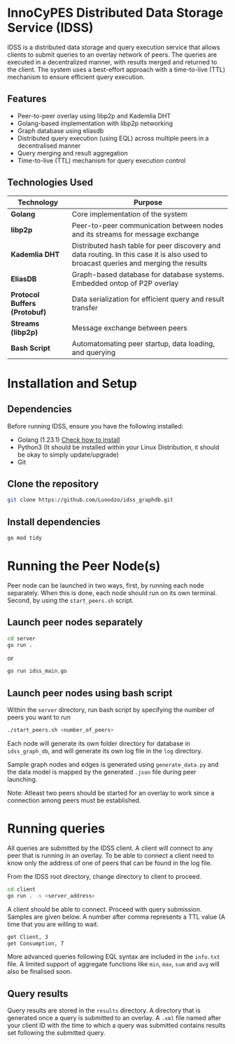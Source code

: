 # InnoCyPES Distributed Data Storage Service (IDSS)

IDSS is a distributed data storage and query execution service that allows clients 
to submit queries to an overlay network of peers. The queries are executed in a 
decentralized manner, with results merged and returned to the client. The system uses 
a best-effort approach with a time-to-live (TTL) mechanism to ensure efficient query 
execution.

## Features
- Peer-to-peer overlay using libp2p and Kademlia DHT
- Golang-based implementation with libp2p networking
- Graph database using eliasdb
- Distributed query execution (using EQL) across multiple peers in a decentralised manner
- Query merging and result aggregation
- Time-to-live (TTL) mechanism for query execution control

## Technologies Used
| Technology | Purpose |
|------------|---------|
| **Golang** | Core implementation of the system |
| **libp2p** | Peer-to-peer communication between nodes and its streams for message exchange |
| **Kademlia DHT** | Distributed hash table for peer discovery and data routing. In this case it is also used to broacast queries and merging the results |
| **EliasDB** | Graph-based database for database systems. Embedded ontop of P2P overlay |
| **Protocol Buffers (Protobuf)** | Data serialization for efficient query and result transfer |
| **Streams (libp2p)** | Message exchange between peers |
| **Bash Script** | Automatomating peer startup, data loading, and querying |

# Installation and Setup
## Dependencies
Before running IDSS, ensure you have the following installed:
- Golang (1.23.1) [Check how to install](https://go.dev/doc/install)
- Python3 (It should be installed within your Linux Distribution, it should be okay to simply update/upgrade)
- Git
## Clone the repository 
```sh
git clone https://github.com/Lunodzo/idss_graphdb.git
```
## Install dependencies
```sh
go mod tidy
```
# Running the Peer Node(s)
Peer node can be launched in two ways, first, by running each node separately. When this is done, each node should run on its own terminal. Second, by using the `start_peers.sh` script.

## Launch peer nodes separately
```sh
cd server
go run .
```
or 
```sh
go run idss_main.go
```
## Launch peer nodes using bash script
Within the `server` directory, run bash script by specifying the number of peers you want to run
```sh
./start_peers.sh <number_of_peers>
```
Each node will generate its own folder directory for database in `idss_graph_db`, and will generate its own log file in the `log` directory.

Sample graph nodes and edges is generated using `generate_data.py` and the data model is mapped by the generated `.json` file during peer launching.

Note: Atleast two peers should be started for an overlay to work since a connection among peers must be established.

# Running queries
All queries are submitted by the IDSS client. A client will connect to any peer that is 
running in an overlay. To be able to connect a client need to know only the address of 
one of peers that can be found in the log file.

From the IDSS root directory, change directory to client to proceed.

```sh
cd client
go run . -s <server_address>
```
A client should be able to connect. Proceed with query submission. Samples are given below. A number after comma represents a TTL value (A time that you are willing to wait.
```sh
get Client, 3
get Consumption, 7
```
More advanced queries following EQL syntax are included in the `info.txt` file. A limited support of 
aggregate functions like `min`, `max`, `sum` and `avg` will also be finalised soon.

## Query results
Query results are stored in the `results` directory. A directory that is generated once a query is submitted 
to an overlay. A `.xml` file named after your client ID with the time to which a query was submitted contains 
results set following the submitted query.
